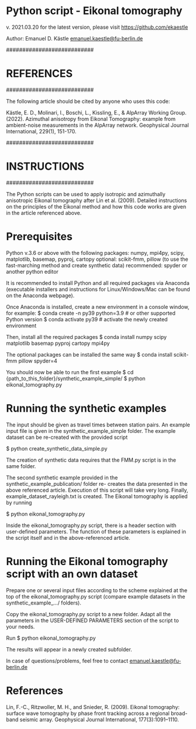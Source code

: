 # Python script - Eikonal tomography

v. 2021.03.20
for the latest version, please visit https://github.com/ekaestle

Author: Emanuel D. Kästle
emanuel.kaestle@fu-berlin.de

###########################
# REFERENCES #
###########################

The following article should be cited by anyone who uses this code:

Kästle, E. D., Molinari, I., Boschi, L., Kissling, E., & AlpArray Working Group. (2022).
Azimuthal anisotropy from Eikonal Tomography: example from ambient-noise measurements 
in the AlpArray network. Geophysical Journal International, 229(1), 151-170.


###########################
# INSTRUCTIONS #
###########################

The Python scripts can be used to apply isotropic and azimuthally anisotropic Eikonal
tomography after Lin et al. (2009). Detailed instructions on the principles of the
Eikonal method and how this code works are given in the article referenced above.

# Prerequisites
Python v.3.6 or above with the following packages:
numpy, mpi4py, scipy, matplotlib, basemap, pyproj, cartopy
optional: scikit-fmm, pillow (to use the fast-marching method and create synthetic data)
recommended: spyder or another python editor

It is recommended to install Python and all required packages via Anaconda (executable
installers and instructions for Linux/Windows/Mac can be found on the Anaconda webpage).

Once Anaconda is installed, create a new environment in a console window, for example:
$ conda create -n py39 python=3.9   # or other supported Python version
$ conda activate py39 # activate the newly created environment

Then, install all the required packages
$ conda install numpy scipy matplotlib basemap pyproj cartopy mpi4py

The optional packages can be installed the same way
$ conda install scikit-fmm pillow spyder=4

You should now be able to run the first example
$ cd {path_to_this_folder}/synthetic_example_simple/
$ python eikonal_tomography.py

# Running the synthetic examples

The input should be given as travel times between station pairs. An example input
file is given in the synthetic_example_simple folder. The example dataset can be
re-created with the provided script

$ python create_synthetic_data_simple.py

The creation of synthetic data requires that the FMM.py script is in the same folder.

The second synthetic example provided in the synthetic_example_publication/ folder re-
creates the data presented in the above referenced article. Execution of this script will
take very long. Finally, example_dataset_rayleigh.txt is created. The Eikonal tomography
is applied by running

$ python eikonal_tomography.py

Inside the eikonal_tomography.py script, there is a header section with user-defined
parameters. The function of these parameters is explained in the script itself and in
the above-referenced article.

# Running the Eikonal tomography script with an own dataset

Prepare one or several input files according to the scheme explained at the top of the
eikonal_tomography.py script (compare example datasets in the synthetic_example_.../ folders).

Copy the eikonal_tomography.py script to a new folder. Adapt all the parameters in the 
USER-DEFINED PARAMETERS section of the script to your needs.

Run
$ python eikonal_tomography.py

The results will appear in a newly created subfolder.


In case of questions/problems, feel free to contact emanuel.kaestle@fu-berlin.de


# References
Lin, F.-C., Ritzwoller, M. H., and Snieder, R. (2009). Eikonal
tomography: surface wave tomography by phase front tracking
across a regional broad-band seismic array. Geophysical Journal
International, 177(3):1091–1110.

